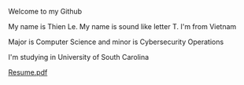 Welcome to my Github 

My name is Thien Le. My name is sound like letter T. I'm from Vietnam

Major is Computer Science  and minor is Cybersecurity Operations

I'm studying in University of South Carolina

[Resume.pdf](https://github.com/thienle210303/thienle210303/files/11807829/Resume.pdf)
